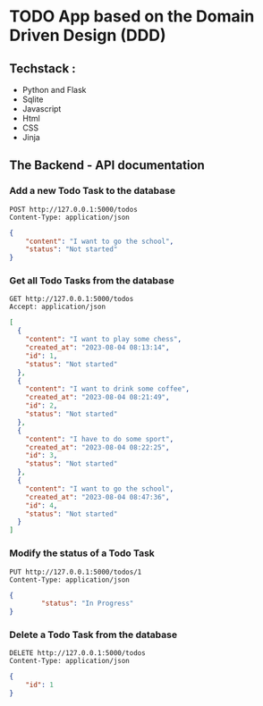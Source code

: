 # TODO App based on the Domain Driven Design (DDD)

## Techstack :

- Python and Flask 
- Sqlite
- Javascript
- Html
- CSS
- Jinja

## The Backend - API documentation

### Add a new Todo Task to the database

```Http
POST http://127.0.0.1:5000/todos
Content-Type: application/json
```

```json
{
    "content": "I want to go the school",
    "status": "Not started"
}
```

### Get all Todo Tasks from the database

```Http
GET http://127.0.0.1:5000/todos
Accept: application/json
```

```json
[
  {
    "content": "I want to play some chess",
    "created_at": "2023-08-04 08:13:14",
    "id": 1,
    "status": "Not started"
  },
  {
    "content": "I want to drink some coffee",
    "created_at": "2023-08-04 08:21:49",
    "id": 2,
    "status": "Not started"
  },
  {
    "content": "I have to do some sport",
    "created_at": "2023-08-04 08:22:25",
    "id": 3,
    "status": "Not started"
  },
  {
    "content": "I want to go the school",
    "created_at": "2023-08-04 08:47:36",
    "id": 4,
    "status": "Not started"
  }
]
```

### Modify the status of a Todo Task

```Http
PUT http://127.0.0.1:5000/todos/1
Content-Type: application/json
```

```json
{
        "status": "In Progress"
}
```

### Delete a Todo Task from the database

```Http
DELETE http://127.0.0.1:5000/todos
Content-Type: application/json
```
```json
{
    "id": 1
}
```